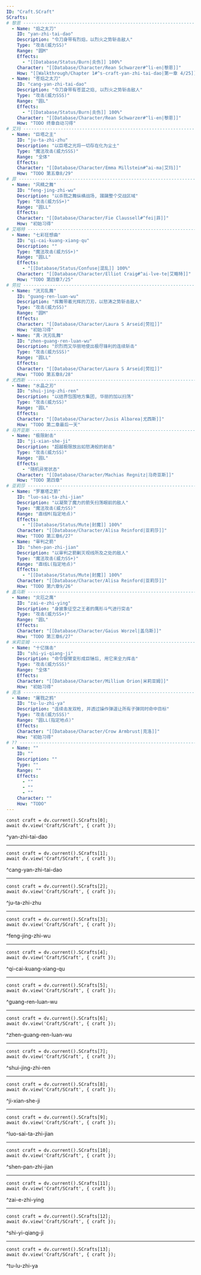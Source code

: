 ```yaml
---
ID: "Craft.SCraft"
SCrafts:
# 黎恩 -------------------------------------------------------------------
  - Name: "焰之太刀"
    ID: "yan-zhi-tai-dao"
    Description: "令刀身带有烈焰，以烈火之势斩击敌人"
    Type: "攻击(威力SS)"
    Range: "圆M"
    Effects:
      - "[[Database/Status/Burn|炎伤]] 100%"
    Character: "[[Database/Character/Rean Schwarzer#^li-en|黎恩]]"
    How: "[[Walkthrough/Chapter 1#^s-craft-yan-zhi-tai-dao|第一章 4/25]] Boss战习得"
  - Name: "苍焰之太刀"
    ID: "cang-yan-zhi-tai-dao"
    Description: "令刀身带有苍蓝之焰, 以烈火之势斩击敌人"
    Type: "攻击(威力SSS)"
    Range: "圆L"
    Effects:
      - "[[Database/Status/Burn|炎伤]] 100%"
    Character: "[[Database/Character/Rean Schwarzer#^li-en|黎恩]]"
    How: "TODO 终章自动习得"
# 艾玛 -------------------------------------------------------------------
  - Name: "巨塔之主"
    ID: "ju-ta-zhi-zhu"
    Description: "以巨塔之光将一切存在化为尘土"
    Type: "魔法攻击(威力SSS)"
    Range: "全体"
    Effects:
    Character: "[[Database/Character/Emma Millstein#^ai-ma|艾玛]]"
    How: "TODO 第五章8/29"
# 菲 -------------------------------------------------------------------
  - Name: "风精之舞"
    ID: "feng-jing-zhi-wu"
    Description: "以杀戮之舞纵横战场, 蹂躏整个交战区域"
    Type: "攻击(威力SS+)"
    Range: "圆LL"
    Effects:
    Character: "[[Database/Character/Fie Claussell#^fei|菲]]"
    How: "初始习得"
# 艾略特 -------------------------------------------------------------------
  - Name: "七彩狂想曲"
    ID: "qi-cai-kuang-xiang-qu"
    Description: ""
    Type: "魔法攻击(威力SS+)"
    Range: "圆LL"
    Effects:
      - "[[Database/Status/Confuse|混乱]] 100%"
    Character: "[[Database/Character/Elliot Craig#^ai-lve-te|艾略特]]"
    How: "TODO 第四章7/25"
# 劳拉 -------------------------------------------------------------------
  - Name: "洸刃乱舞"
    ID: "guang-ren-luan-wu"
    Description: "挥舞带着光辉的刀刃，以怒涛之势斩击敌人"
    Type: "攻击(威力SS)"
    Range: "圆M"
    Effects:
    Character: "[[Database/Character/Laura S Arseid|劳拉]]"
    How: "初始习得"
  - Name: "真·洸刃乱舞"
    ID: "zhen-guang-ren-luan-wu"
    Description: "炽烈而又华丽地使出极尽锋利的连续斩击"
    Type: "攻击(威力SSS)"
    Range: "圆LL"
    Effects:
    Character: "[[Database/Character/Laura S Arseid|劳拉]]"
    How: "TODO 第五章8/28"
# 尤西斯 -------------------------------------------------------------------
  - Name: "水晶之刃"
    ID: "shui-jing-zhi-ren"
    Description: "以结界包围地方集团, 华丽的加以扫荡"
    Type: "攻击(威力SS)"
    Range: "圆L"
    Effects:
    Character: "[[Database/Character/Jusis Albarea|尤西斯]]"
    How: "TODO 第二章最后一天"
# 马齐亚斯 -------------------------------------------------------------------
  - Name: "极限射击"
    ID: "ji-xian-she-ji"
    Description: "超越极限放出如怒涛般的射击"
    Type: "攻击(威力SS)"
    Range: "圆L"
    Effects:
      - "随机异常状态"
    Character: "[[Database/Character/Machias Regnitz|马奇亚斯]]"
    How: "TODO 第四章"
# 亚莉莎 -------------------------------------------------------------------
  - Name: "罗塞塔之箭"
    ID: "luo-sai-ta-zhi-jian"
    Description: "以凝聚了魔力的箭矢扫荡眼前的敌人"
    Type: "魔法攻击(威力SS)"
    Range: "直线M(指定地点)"
    Effects:
      - "[[Database/Status/Mute|封魔]] 100%"
    Character: "[[Database/Character/Alisa Reinford|亚莉莎]]"
    How: "TODO 第三章6/27"
  - Name: "审判之箭"
    ID: "shen-pan-zhi-jian"
    Description: "以审判之箭剿灭视线所及之处的敌人"
    Type: "魔法攻击(威力SS+)"
    Range: "直线L(指定地点)"
    Effects:
      - "[[Database/Status/Mute|封魔]] 100%"
    Character: "[[Database/Character/Alisa Reinford|亚莉莎]]"
    How: "TODO 第六章9/26"
# 盖乌斯 -------------------------------------------------------------------
  - Name: "灾厄之鹰"
    ID: "zai-e-zhi-ying"
    Description: "身披象征空之王者的鹰形斗气进行突击"
    Type: "攻击(威力SS+)"
    Range: "圆L"
    Effects:
    Character: "[[Database/Character/Gaius Worzel|盖乌斯]]"
    How: "TODO 第三章6/27"
# 米莉亚姆 -------------------------------------------------------------------
  - Name: "十亿强击"
    ID: "shi-yi-qiang-ji"
    Description: "命令银臂变形成巨锤后, 用它来全力挥击"
    Type: "攻击(威力SSS)"
    Range: "全体"
    Effects:
    Character: "[[Database/Character/Millium Orion|米莉亚姆]]"
    How: "初始习得"
# 克洛 -------------------------------------------------------------------
  - Name: "屠戮之鸦"
    ID: "tu-lu-zhi-ya"
    Description: "连续击发双枪, 并透过操作弹道让所有子弹同时命中目标"
    Type: "攻击(威力SSS)"
    Range: "圆LL(指定地点)"
    Effects:
    Character: "[[Database/Character/Crow Armbrust|克洛]]"
    How: "初始习得"
# ?? -------------------------------------------------------------------
  - Name: ""
    ID: ""
    Description: ""
    Type: ""
    Range: ""
    Effects:
      - ""
      - ""
      - ""
    Character: ""
    How: "TODO"
---
```

```dataviewjs
const craft = dv.current().SCrafts[0];
await dv.view('Craft/SCraft', { craft });
```
^yan-zhi-tai-dao

---

```dataviewjs
const craft = dv.current().SCrafts[1];
await dv.view('Craft/SCraft', { craft });
```
^cang-yan-zhi-tai-dao

---

```dataviewjs
const craft = dv.current().SCrafts[2];
await dv.view('Craft/SCraft', { craft });
```
^ju-ta-zhi-zhu

---

```dataviewjs
const craft = dv.current().SCrafts[3];
await dv.view('Craft/SCraft', { craft });
```
^feng-jing-zhi-wu

---

```dataviewjs
const craft = dv.current().SCrafts[4];
await dv.view('Craft/SCraft', { craft });
```
^qi-cai-kuang-xiang-qu

---

```dataviewjs
const craft = dv.current().SCrafts[5];
await dv.view('Craft/SCraft', { craft });
```
^guang-ren-luan-wu

---

```dataviewjs
const craft = dv.current().SCrafts[6];
await dv.view('Craft/SCraft', { craft });
```
^zhen-guang-ren-luan-wu

---

```dataviewjs
const craft = dv.current().SCrafts[7];
await dv.view('Craft/SCraft', { craft });
```
^shui-jing-zhi-ren

---

```dataviewjs
const craft = dv.current().SCrafts[8];
await dv.view('Craft/SCraft', { craft });
```
^ji-xian-she-ji

---

```dataviewjs
const craft = dv.current().SCrafts[9];
await dv.view('Craft/SCraft', { craft });
```
^luo-sai-ta-zhi-jian

---

```dataviewjs
const craft = dv.current().SCrafts[10];
await dv.view('Craft/SCraft', { craft });
```
^shen-pan-zhi-jian

---

```dataviewjs
const craft = dv.current().SCrafts[11];
await dv.view('Craft/SCraft', { craft });
```
^zai-e-zhi-ying

---

```dataviewjs
const craft = dv.current().SCrafts[12];
await dv.view('Craft/SCraft', { craft });
```
^shi-yi-qiang-ji

---

```dataviewjs
const craft = dv.current().SCrafts[13];
await dv.view('Craft/SCraft', { craft });
```
^tu-lu-zhi-ya